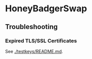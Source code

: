 # HoneyBadgerSwap


## Troubleshooting

### Expired TLS/SSL Certificates
See [./testkeys/README.md](./testkeys/README.md).
